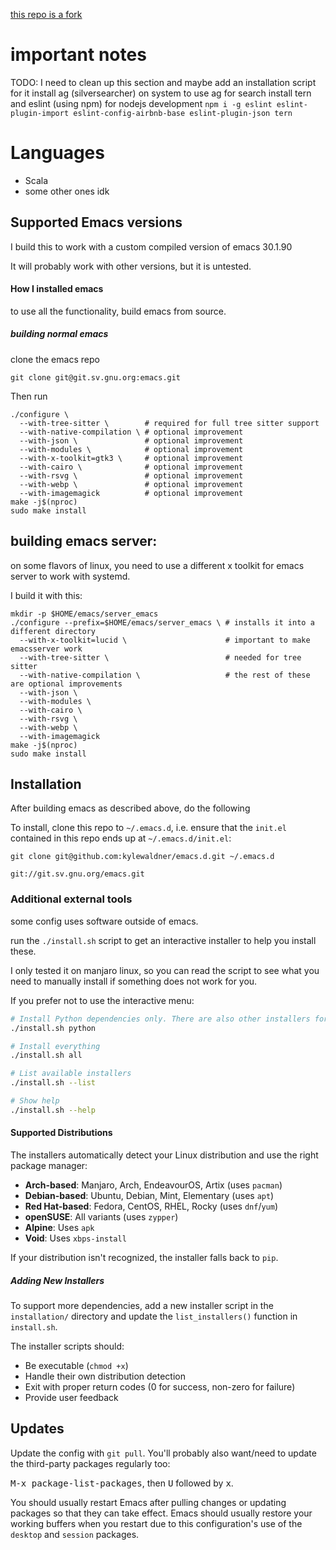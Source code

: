 [this repo is a fork](https://github.com/purcell/emacs.d)


# important notes

TODO: I need to clean up this section and maybe add an installation script for it
install ag (silversearcher) on system to use ag for search
install tern and eslint (using npm) for nodejs development
`npm i -g eslint eslint-plugin-import eslint-config-airbnb-base eslint-plugin-json tern`


# Languages

* Scala
* some other ones idk

## Supported Emacs versions

I build this to work with a custom compiled version of emacs 30.1.90

It will probably work with other versions, but it is untested.

#### How I installed emacs

to use all the functionality, build emacs from source.

##### building normal emacs

clone the emacs repo

```
git clone git@git.sv.gnu.org:emacs.git
```

Then run

```
./configure \
  --with-tree-sitter \        # required for full tree sitter support
  --with-native-compilation \ # optional improvement
  --with-json \               # optional improvement
  --with-modules \            # optional improvement
  --with-x-toolkit=gtk3 \     # optional improvement
  --with-cairo \              # optional improvement
  --with-rsvg \               # optional improvement
  --with-webp \               # optional improvement
  --with-imagemagick          # optional improvement
make -j$(nproc)
sudo make install
```

## building emacs server:

on some flavors of linux, you need to use a different x toolkit for emacs server to work with systemd.

I build it with this:

```
mkdir -p $HOME/emacs/server_emacs
./configure --prefix=$HOME/emacs/server_emacs \ # installs it into a different directory
  --with-x-toolkit=lucid \                      # important to make emacsserver work
  --with-tree-sitter \                          # needed for tree sitter
  --with-native-compilation \                   # the rest of these are optional improvements
  --with-json \
  --with-modules \
  --with-cairo \
  --with-rsvg \
  --with-webp \
  --with-imagemagick
make -j$(nproc)
sudo make install
```

## Installation

After building emacs as described above, do the following

To install, clone this repo to `~/.emacs.d`, i.e. ensure that the
`init.el` contained in this repo ends up at `~/.emacs.d/init.el`:

```
git clone git@github.com:kylewaldner/emacs.d.git ~/.emacs.d

git://git.sv.gnu.org/emacs.git
```

### Additional external tools

some config uses software outside of emacs.

run the `./install.sh` script to get an interactive installer to help you install these.

I only tested it on manjaro linux, so you can read the script to see what you need to manually install if something does not work for you.

If you prefer not to use the interactive menu:

```bash
# Install Python dependencies only. There are also other installers for other languages
./install.sh python

# Install everything
./install.sh all

# List available installers
./install.sh --list

# Show help
./install.sh --help
```


#### Supported Distributions

The installers automatically detect your Linux distribution and use the right package manager:

- **Arch-based**: Manjaro, Arch, EndeavourOS, Artix (uses `pacman`)
- **Debian-based**: Ubuntu, Debian, Mint, Elementary (uses `apt`)
- **Red Hat-based**: Fedora, CentOS, RHEL, Rocky (uses `dnf`/`yum`)
- **openSUSE**: All variants (uses `zypper`)
- **Alpine**: Uses `apk`
- **Void**: Uses `xbps-install`

If your distribution isn't recognized, the installer falls back to `pip`.


##### Adding New Installers

To support more dependencies, add a new installer script in the `installation/` directory and update the `list_installers()` function in `install.sh`.

The installer scripts should:
- Be executable (`chmod +x`)
- Handle their own distribution detection
- Exit with proper return codes (0 for success, non-zero for failure)
- Provide user feedback

## Updates

Update the config with `git pull`. You'll probably also want/need to update
the third-party packages regularly too:

<kbd>M-x package-list-packages</kbd>, then <kbd>U</kbd> followed by <kbd>x</kbd>.

You should usually restart Emacs after pulling changes or updating
packages so that they can take effect. Emacs should usually restore
your working buffers when you restart due to this configuration's use
of the `desktop` and `session` packages.
